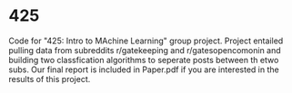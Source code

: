 # 425
Code for "425: Intro to MAchine Learning" group project.
Project entailed pulling data from subreddits r/gatekeeping and r/gatesopencomonin and building
two classfication algorithms to seperate posts between th etwo subs. Our final report is included
in Paper.pdf if you are interested in the results of this project.
